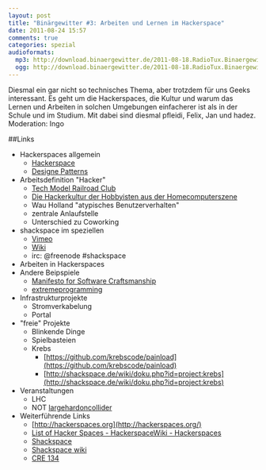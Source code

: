 ```yaml
---
layout: post
title: "Binärgewitter #3: Arbeiten und Lernen im Hackerspace"
date: 2011-08-24 15:57
comments: true
categories: spezial
audioformats:
  mp3: http://download.binaergewitter.de/2011-08-18.RadioTux.Binaergewitter.3.mp3
  ogg: http://download.binaergewitter.de/2011-08-18.RadioTux.Binaergewitter.3.ogg
---
```


Diesmal ein gar nicht so technisches Thema, aber trotzdem für uns Geeks interessant. Es geht um die Hackerspaces, die Kultur und warum das Lernen und Arbeiten in solchen Umgebungen einfacherer ist als in der Schule und im Studium. Mit dabei sind diesmal pfleidi, Felix, Jan und hadez. Moderation: Ingo

##Links

* Hackerspaces allgemein
  - [Hackerspace](http://en.wikipedia.org/wiki/Hackerspace)
  - [Designe Patterns](http://hackerspaces.org/wiki/Design_Patterns)
* Arbeitsdefinition "Hacker"
  - [Tech Model Railroad Club](http://de.wikipedia.org/wiki/Tech_Model_Railroad_Club)
  - [Die Hackerkultur der Hobbyisten aus der Homecomputerszene](http://de.wikipedia.org/wiki/Hacker#Die_Hackerkultur_der_Hobbyisten_aus_der_Homecomputerszene)
  - Wau Holland "atypisches Benutzerverhalten"
  - zentrale Anlaufstelle
  - Unterschied zu Coworking
* shackspace im speziellen
  - [Vimeo](http://vimeo.com/shackspace)
  - [Wiki](http://shackspace.de/wiki/doku.php)
  - irc: @freenode #shackspace
* Arbeiten in Hackerspaces
* Andere Beipspiele
  - [Manifesto for Software Craftsmanship](http://manifesto.softwarecraftsmanship.org/)
  - [extremeprogramming](http://www.extremeprogramming.org/)
* Infrastrukturprojekte
  - Stromverkabelung
  - Portal
* "freie" Projekte
  - Blinkende Dinge
  - Spielbasteien
  - Krebs
    * [https://github.com/krebscode/painload](https://github.com/krebscode/painload)
    * [http://shackspace.de/wiki/doku.php?id=project:krebs](http://shackspace.de/wiki/doku.php?id=project:krebs)
* Veranstaltungen
  - LHC
  - NOT [largehardoncollider](http://largehardoncollider.com/)
* Weiterf&uuml;hrende Links
  - [http://hackerspaces.org](http://hackerspaces.org/)
  - [List of Hacker Spaces - HackerspaceWiki - Hackerspaces](http://hackerspaces.org/wiki/List_of_Hacker_Spaces)
  - [Shackspace](http://shackspace.de/)
  - [Shackspace wiki](http://shackspace.de/wiki)
  - [CRE 134](http://chaosradio.ccc.de/cre134.html)
